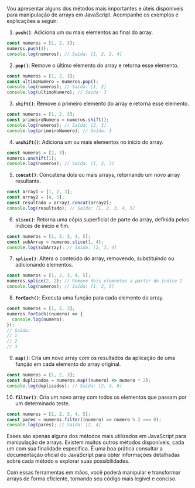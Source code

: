 Vou apresentar alguns dos métodos mais importantes e úteis disponíveis para manipulação de arrays em JavaScript. Acompanhe os exemplos e explicações a seguir:

1. **`push()`**: Adiciona um ou mais elementos ao final do array.

```javascript
const numeros = [1, 2, 3];
numeros.push(4);
console.log(numeros); // Saída: [1, 2, 3, 4]
```

2. **`pop()`**: Remove o último elemento do array e retorna esse elemento.

```javascript
const numeros = [1, 2, 3];
const ultimoNumero = numeros.pop();
console.log(numeros); // Saída: [1, 2]
console.log(ultimoNumero); // Saída: 3
```

3. **`shift()`**: Remove o primeiro elemento do array e retorna esse elemento.

```javascript
const numeros = [1, 2, 3];
const primeiroNumero = numeros.shift();
console.log(numeros); // Saída: [2, 3]
console.log(primeiroNumero); // Saída: 1
```

4. **`unshift()`**: Adiciona um ou mais elementos no início do array.

```javascript
const numeros = [2, 3];
numeros.unshift(1);
console.log(numeros); // Saída: [1, 2, 3]
```

5. **`concat()`**: Concatena dois ou mais arrays, retornando um novo array resultante.

```javascript
const array1 = [1, 2, 3];
const array2 = [4, 5];
const resultado = array1.concat(array2);
console.log(resultado); // Saída: [1, 2, 3, 4, 5]
```

6. **`slice()`**: Retorna uma cópia superficial de parte do array, definida pelos índices de início e fim.

```javascript
const numeros = [1, 2, 3, 4, 5];
const subArray = numeros.slice(1, 4);
console.log(subArray); // Saída: [2, 3, 4]
```

7. **`splice()`**: Altera o conteúdo do array, removendo, substituindo ou adicionando elementos.

```javascript
const numeros = [1, 2, 3, 4, 5];
numeros.splice(2, 2); // Remove dois elementos a partir do índice 2
console.log(numeros); // Saída: [1, 2, 5]
```

8. **`forEach()`**: Executa uma função para cada elemento do array.

```javascript
const numeros = [1, 2, 3];
numeros.forEach((numero) => {
  console.log(numero);
});
// Saída:
// 1
// 2
// 3
```

9. **`map()`**: Cria um novo array com os resultados da aplicação de uma função em cada elemento do array original.

```javascript
const numeros = [1, 2, 3];
const duplicados = numeros.map((numero) => numero * 2);
console.log(duplicados); // Saída: [2, 4, 6]
```

10. **`filter()`**: Cria um novo array com todos os elementos que passam por um determinado teste.

```javascript
const numeros = [1, 2, 3, 4, 5];
const pares = numeros.filter((numero) => numero % 2 === 0);
console.log(pares); // Saída: [2, 4]
```

Esses são apenas alguns dos métodos mais utilizados em JavaScript para manipulação de arrays. Existem muitos outros métodos disponíveis, cada um com sua finalidade específica. É uma boa prática consultar a documentação oficial do JavaScript para obter informações detalhadas sobre cada método e explorar suas possibilidades.

Com essas ferramentas em mãos, você poderá manipular e transformar arrays de forma eficiente, tornando seu código mais legível e conciso.